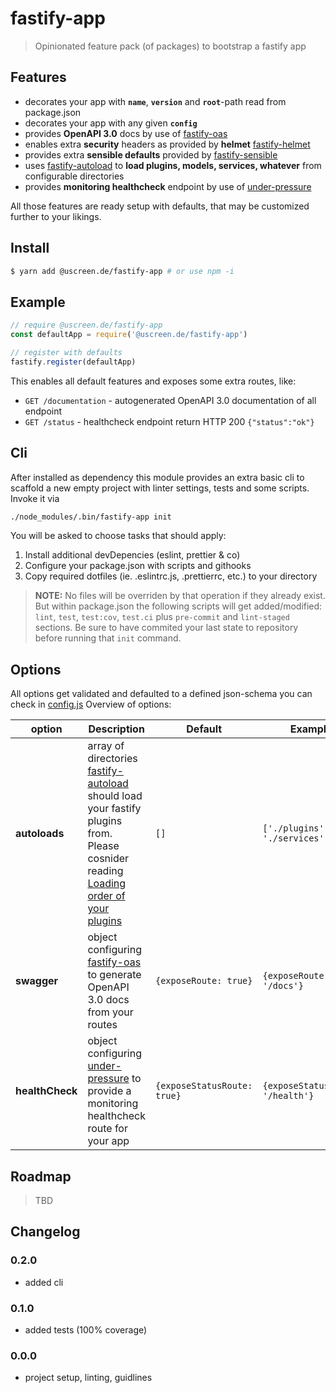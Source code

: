 # fastify-app

> Opinionated feature pack (of packages) to bootstrap a fastify app

## Features

* decorates your app with __`name`__, __`version`__ and __`root`__-path read from package.json
* decorates your app with any given __`config`__
* provides __OpenAPI 3.0__ docs by use of [fastify-oas](https://github.com/SkeLLLa/fastify-oas)
* enables extra __security__ headers as provided by __helmet__ [fastify-helmet](https://github.com/fastify/fastify-helmet)
* provides extra __sensible defaults__ provided by [fastify-sensible](https://github.com/fastify/fastify-sensible)
* uses [fastify-autoload](https://github.com/fastify/fastify-autoload) to __load plugins, models, services, whatever__ from configurable directories
* provides __monitoring healthcheck__ endpoint by use of [under-pressure](https://github.com/fastify/under-pressure)

All those features are ready setup with defaults, that may be customized further to your likings.

## Install

```sh
$ yarn add @uscreen.de/fastify-app # or use npm -i
```

## Example 

```js
// require @uscreen.de/fastify-app
const defaultApp = require('@uscreen.de/fastify-app')

// register with defaults
fastify.register(defaultApp)
```

This enables all default features and exposes some extra routes, like:

* `GET /documentation` - autogenerated OpenAPI 3.0 documentation of all endpoint
* `GET /status` - healthcheck endpoint return HTTP 200 `{"status":"ok"}`

## Cli

After installed as dependency this module provides an extra basic cli to scaffold a new empty project with linter settings, tests and some scripts. Invoke it via

```bash
./node_modules/.bin/fastify-app init
```

You will be asked to choose tasks that should apply:

1) Install additional devDepencies (eslint, prettier & co)
2) Configure your package.json with scripts and githooks
3) Copy required dotfiles (ie. .eslintrc.js, .prettierrc, etc.) to your directory

> __NOTE:__ No files will be overriden by that operation if they already exist. But within package.json the following scripts will get added/modified: `lint`, `test`, `test:cov`, `test.ci` plus `pre-commit` and `lint-staged` sections. Be sure to have commited your last state to repository before running that `init` command.

## Options

All options get validated and defaulted to a defined json-schema you can check in [config.js](./config.js) Overview of options:

| option          | Description                                                                                                                                                                                                                                                                               | Default                     | Example                          |
|-----------------|-------------------------------------------------------------------------------------------------------------------------------------------------------------------------------------------------------------------------------------------------------------------------------------------|-----------------------------|----------------------------------|
| __autoloads__   | array of directories [fastify-autoload](https://github.com/fastify/fastify-autoload) should load your fastify plugins from. Please cosnider reading [Loading order of your plugins](https://github.com/fastify/fastify/blob/master/docs/Getting-Started.md#loading-order-of-your-plugins) | `[]`                        | `['./plugins', './services']`    |
| __swagger__     | object configuring [fastify-oas](https://github.com/SkeLLLa/fastify-oas) to generate OpenAPI 3.0 docs from your routes                                                                                                                                                                    | `{exposeRoute: true}`       | `{exposeRoute: '/docs'}`         |
| __healthCheck__ | object configuring [under-pressure](https://github.com/fastify/under-pressure) to provide a monitoring healthcheck route for your app                                                                                                                                                     | `{exposeStatusRoute: true}` | `{exposeStatusRoute: '/health'}` |


## Roadmap

> TBD

## Changelog

### 0.2.0

- added cli

### 0.1.0

- added tests (100% coverage)

### 0.0.0

- project setup, linting, guidlines

